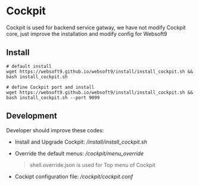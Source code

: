 # Cockpit

Cockpit is used for backend service gatway, we have not modify Cockpit core, just improve the installation and modify config for Websoft9

## Install

```
# default install
wget https://websoft9.github.io/websoft9/install/install_cockpit.sh && bash install_cockpit.sh

# define Cockpit port and install
wget https://websoft9.github.io/websoft9/install/install_cockpit.sh && bash install_cockpit.sh --port 9099
```

## Development

Developer should improve these codes:  

- Install and Upgrade Cockpit: */install/install_cockpit.sh*  

- Override the default menus: */cockpit/menu_override*  
  > shell.override.json is used for Top menu of Cockpit

- Cockipt configuration file: */cockpit/cockpit.conf*  
